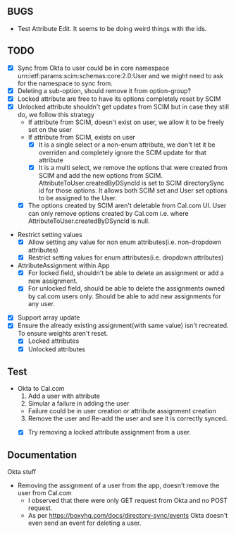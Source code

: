 ## BUGS 
- Test Attribute Edit. It seems to be doing weird things with the ids.

## TODO
- [x] Sync from Okta to user could be in core namespace urn:ietf:params:scim:schemas:core:2.0:User and we might need to ask for the namespace to sync from.
- [x] Deleting a sub-option, should remove it from option-group?
- [x] Locked attribute are free to have its options completely reset by SCIM
- [x] Unlocked attribute shouldn't get updates from SCIM but in case they still do, we follow this strategy
    - If attribute from SCIM, doesn't exist on user, we allow it to be freely set on the user
    - If attribute from SCIM, exists on user 
        - [x] It is a single select or a non-enum attribute, we don't let it be overriden and completely ignore the SCIM update for that attribute
        - [x] It is a multi select, we remove the options that were created from SCIM and add the new options from SCIM. AttributeToUser.createdByDSyncId is set to SCIM directorySync id for those options. It allows both SCIM set and User set options to be assigned to the User.
    - [x] The options created by SCIM aren't deletable from Cal.com UI. User can only remove options created by Cal.com i.e. where AttributeToUser.createdByDSyncId is null.
- Restrict setting values 
    - [x] Allow setting any value for non enum attributes(i.e. non-dropdown attributes)
    - [x] Restrict setting values for enum attributes(i.e. dropdown attributes)
- AttributeAssignment within App
    - [x] For locked field, shouldn't be able to delete an assignment or add a new assignment.
    - [x] For unlocked field, should be able to delete the assignments owned by cal.com users only. Should be able to add new assignments for any user.
- [x] Support array update
- [x] Ensure the already existing assignment(with same value) isn't recreated. To ensure weights aren't reset.
    - [x] Locked attributes
    - [x] Unlocked attributes

## Test
- Okta to Cal.com
  1. Add a user with attribute
  2. Simular a failure in adding the user
    - Failure could be in user creation or attribute assignment creation
  3. Remove the user and Re-add the user and see it is correctly synced.
  - [x] Try removing a locked attribute assignment from a user.



## Documentation
Okta stuff
- Removing the assignment of a user from the app, doesn't remove the user from Cal.com
    - I observed that there were only GET request from Okta and no POST request.
    - As per https://boxyhq.com/docs/directory-sync/events Okta doesn't even send an event for deleting a user.